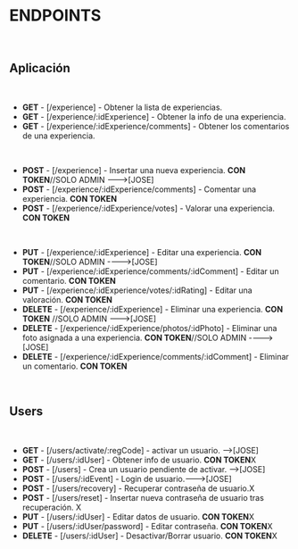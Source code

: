 # ENDPOINTS

​

## Aplicación

​

- **GET** - [/experience] - Obtener la lista de experiencias.
- **GET** - [/experience/:idExperience] - Obtener la info de una experiencia.
- **GET** - [/experience/:idExperience/comments] - Obtener los comentarios de una experiencia.

​

- **POST** - [/experience] - Insertar una nueva experiencia. **CON TOKEN**//SOLO ADMIN --->[JOSE]
- **POST** - [/experience/:idExperience/comments] - Comentar una experiencia. **CON TOKEN**
- **POST** - [/experience/:idExperience/votes] - Valorar una experiencia. **CON TOKEN**

​

- **PUT** - [/experience/:idExperience] - Editar una experiencia. **CON TOKEN**//SOLO ADMIN ---->[JOSE]
- **PUT** - [/experience/:idExperience/comments/:idComment] - Editar un comentario. **CON TOKEN**
- **PUT** - [/experience/:idExperience/votes/:idRating] - Editar una valoración. **CON TOKEN**
  ​
- **DELETE** - [/experience/:idExperience] - Eliminar una experiencia. **CON TOKEN** //SOLO ADMIN --->[JOSE]
- **DELETE** - [/experience/:idExperience/photos/:idPhoto] - Eliminar una foto asignada a una experiencia. **CON TOKEN**//SOLO ADMIN ---->[JOSE]
- **DELETE** - [/experience/:idExperience/comments/:idComment] - Eliminar un comentario. **CON TOKEN**

​

## Users

​

- **GET** - [/users/activate/:regCode] - activar un usuario. -->[JOSE]
- **GET** - [/users/:idUser] - Obtener info de usuario. **CON TOKEN**X
- **POST** - [/users] - Crea un usuario pendiente de activar. -->[JOSE]
- **POST** - [/users/:idEvent] - Login de usuario.--->[JOSE]
- **POST** - [/users/recovery] - Recuperar contraseña de usuario.X
- **POST** - [/users/reset] - Insertar nueva contraseña de usuario tras recuperación. X
- **PUT** - [/users/:idUser] - Editar datos de usuario. **CON TOKEN**X
- **PUT** - [/users/:idUser/password] - Editar contraseña. **CON TOKEN**X
- **DELETE** - [/users/:idUser] - Desactivar/Borrar usuario. **CON TOKEN**X
